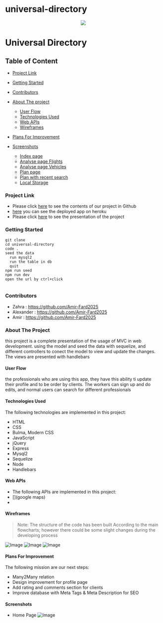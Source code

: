 # universal-directory

<div style="text-align:center"><a href="https://github.com/alexanderpuschkinberlin/universal-directory"><img src="./public/images/universal_directory_readme.png"/></a></div>

<h1>Universal Directory</h1>

<h2>Table of Content</h2>

- [Project Link](#project-link)
- [Getting Started](#getting-started)
- [Contributors](#contributors)
- [About The project](#about-the-project)

  - [User Flow](#user-flows)
  - [Technologies Used](#technologies-used)
  - [Web APIs](#web-apis)
  - [Wireframes](#wireframes)

- [Plans For Improvement](#plansforimprovement)
- [Screenshots](#Screenshots)

  - [Index page](#index-page)
  - [Analyse page Flights](#analyse-page-flights)
  - [Analyse page Vehicles](#analyse-page-vehicles)
  - [Plan page](#plan-page)
  - [Plan with recent search](#plan-with-recent-search)
  - [Local Storage](#local-storage)

### Project Link

- Please click [here](https://github.com/alexanderpuschkinberlin/universal-directory) to see the contents of our project in Github
- [here](https://obscure-thicket-70245.herokuapp.com/) you can see the deployed app on heroku
- Please click [here](https://docs.google.com/presentation/d/1oE0r5BqziUkpUkxwTSKMjsCLHVNPoBZU8sNTUb8xkL8/edit) to see the presentation of the project

### Getting Started

```
git clone
cd universal-directory
code .
seed the data
  run mysql2
  run the table in db
  quit
npm run seed
npm run dev
open the url by ctrl+click


```

### Contributors

- Zahra : https://github.com/Amir-Fard2025
- Alexander : https://github.com/Amir-Fard2025
- Amir : https://github.com/Amir-Fard2025

### About The Project

<p>this project is a complete presentation of the usage of MVC in web development. using the model and seed the data with sequelize, and different controllers to conect the model to view and update the changes. The views are presented with handlebars</p>

#### User Flow

<p>the professionals who are using this app, they have this ability ti update their profile and to be order by clients. The workers can sign up and do edits, and normal users can search for different professionals</p>

#### Technologies Used

<p>The following technologies are implemented in this project:</p>

- HTML
- CSS
- Bulma, Modern CSS
- JavaScript
- jQuery
- Express
- Mysql2
- Sequelize
- Node
- Handlebars

#### Web APIs

- The following APIs are implemented in this project:
- [](google maps)
- []()

#### Wireframes

> Note:
> The structure of the code has been built According to the main flowcharts; however there could be some slight changes during the developing process

![Image](./assets/images/Flowchart01.png)
![Image]()
![Image]()

#### Plans For Improvement

<p>The following mission are our next steps: </p>

- Many2Many relation
- Design improvement for profile page
- Add rating and comments section for clients
- Improve database with Meta Tags & Meta Description for SEO

#### Screenshots

- Home Page ![Image](./public/images/universal_directory)
